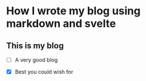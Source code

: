 # How I wrote my blog using markdown and svelte
## This is my blog

- [ ] A very good blog
- [x] Best you could wish for


